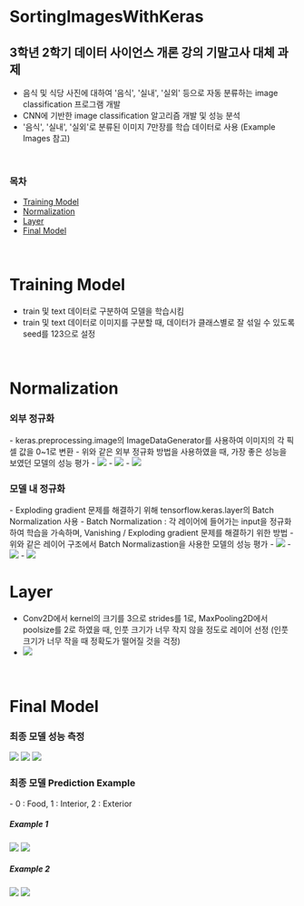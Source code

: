 # SortingImagesWithKeras

<h2> 3학년 2학기 데이터 사이언스 개론 강의 기말고사 대체 과제</h2>

- 음식 및 식당 사진에 대하여 '음식', '실내', '실외' 등으로 자동 분류하는 image classification 프로그램 개발 <br>
- CNN에 기반한 image classification 알고리즘 개발 및 성능 분석 <br>
- '음식', '실내', '실외'로 분류된 이미지 7만장를 학습 데이터로 사용 (Example Images 참고) <br>

<br>

<h3> 목차 </h3>

- [Training Model](#training-model)
- [Normalization](#normalization)
- [Layer](#layer)
- [Final Model](#final-model)

<br>

# Training Model
- train 및 text 데이터로 구분하여 모델을 학습시킴
- train 및 text 데이터로 이미지를 구분할 때, 데이터가 클래스별로 잘 섞일 수 있도록 seed를 123으로 설정

<br>

# Normalization
<h3> 외부 정규화 </h3>
- keras.preprocessing.image의 ImageDataGenerator를 사용하여 이미지의 각 픽셀 값을 0~1로 변환
- 위와 같은 외부 정규화 방법을 사용하였을 때, 가장 좋은 성능을 보였던 모델의 성능 평가
- <img src = "https://user-images.githubusercontent.com/50768959/141365179-794328b1-285d-4676-9c6c-ade1f2171525.png">
- <img src = "https://user-images.githubusercontent.com/50768959/141365248-b4bb741d-5677-4645-b84a-7f5b32006c0a.png">
- <img src = "https://user-images.githubusercontent.com/50768959/141365258-512db0ca-a0d2-47cf-acaf-0c0c1d80ac2d.png">

<h3> 모델 내 정규화 </h3>
- Exploding gradient 문제를 해결하기 위해 tensorflow.keras.layer의 Batch Normalization 사용
- Batch Normalization : 각 레이어에 들어가는 input을 정규화하여 학습을 가속하며, Vanishing / Exploding gradient 문제를 해결하기 위한 방법
- 위와 같은 레이어 구조에서 Batch Normalizastion을 사용한 모델의 성능 평가
- <img src = "https://user-images.githubusercontent.com/50768959/141365840-20f45216-dc90-44d3-8041-070d32fcb308.png">
- <img src = "https://user-images.githubusercontent.com/50768959/141365976-403331bb-8866-4cae-9f5e-9f5552e9d610.png">
- <img src = "https://user-images.githubusercontent.com/50768959/141365868-ba8930fd-5951-404a-a499-bebbbc4d933c.png">

<br>

# Layer
- Conv2D에서 kernel의 크기를 3으로 strides를 1로, MaxPooling2D에서 poolsize를 2로 하였을 때, 인풋 크기가 너무 작지 않을 정도로 레이어 선정 (인풋 크기가 너무 작을 때 정확도가 떨어질 것을 걱정)
- <img src = "https://user-images.githubusercontent.com/50768959/141366191-6fd3f3d0-2a94-4234-ba44-27525f97df16.png">

<br>

# Final Model
<h3> 최종 모델 성능 측정 </h3>
<img src = "https://user-images.githubusercontent.com/50768959/141366375-3e8d005b-5c30-4dc0-8634-d4e525a5adfc.png">
<img src = "https://user-images.githubusercontent.com/50768959/141366415-f48890c4-f2ab-4f49-a977-50fabac76f4e.png">
<img src = "https://user-images.githubusercontent.com/50768959/141366419-e278d18b-2b56-4cb3-8ad6-cf0a82fefa8b.png">

<h3> 최종 모델 Prediction Example </h3>
- 0 : Food, 1 : Interior, 2 : Exterior
<h5> Example 1 </h5>
<img src = "https://user-images.githubusercontent.com/50768959/141366678-05d72885-9939-47bb-8cda-360cc027efb8.png">
<img src = "https://user-images.githubusercontent.com/50768959/141366685-f24e3ee9-5efb-4cf5-a104-9aac7a77d401.png">

<h5> Example 2 </h5>
<img src = "https://user-images.githubusercontent.com/50768959/141366775-5ceb786b-c010-4f52-b951-084c9f37dc11.png">
<img src = "https://user-images.githubusercontent.com/50768959/141366786-50033b94-c756-45cb-8c35-e0726689837b.png">
